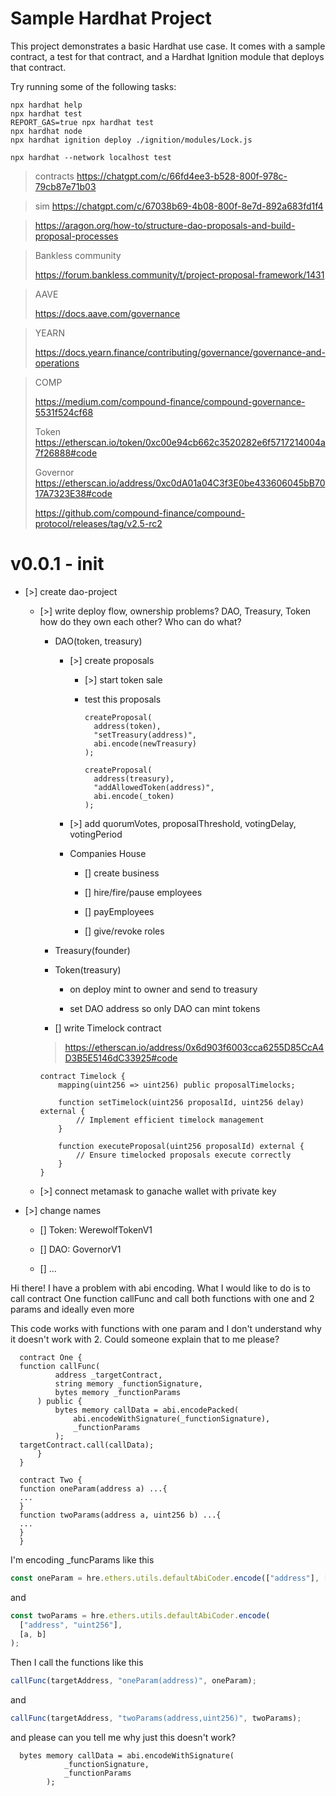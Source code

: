 # Sample Hardhat Project

This project demonstrates a basic Hardhat use case. It comes with a sample contract, a test for that contract, and a Hardhat Ignition module that deploys that contract.

Try running some of the following tasks:

```shell
npx hardhat help
npx hardhat test
REPORT_GAS=true npx hardhat test
npx hardhat node
npx hardhat ignition deploy ./ignition/modules/Lock.js

npx hardhat --network localhost test
```

> contracts https://chatgpt.com/c/66fd4ee3-b528-800f-978c-79cb87e71b03

> sim https://chatgpt.com/c/67038b69-4b08-800f-8e7d-892a683fd1f4

> https://aragon.org/how-to/structure-dao-proposals-and-build-proposal-processes

> Bankless community
>
> https://forum.bankless.community/t/project-proposal-framework/1431

> AAVE
>
> https://docs.aave.com/governance

> YEARN
>
> https://docs.yearn.finance/contributing/governance/governance-and-operations

> COMP
>
> https://medium.com/compound-finance/compound-governance-5531f524cf68
>
> Token https://etherscan.io/token/0xc00e94cb662c3520282e6f5717214004a7f26888#code
>
> Governor https://etherscan.io/address/0xc0dA01a04C3f3E0be433606045bB7017A7323E38#code
>
> https://github.com/compound-finance/compound-protocol/releases/tag/v2.5-rc2

# v0.0.1 - init

- [>] create dao-project

  - [>] write deploy flow, ownership problems? DAO, Treasury, Token how do they own each other? Who can do what?

    - DAO(token, treasury)

      - [>] create proposals

        - [>] start token sale

        - test this proposals

          ```solidity
          createProposal(
            address(token),
            "setTreasury(address)",
            abi.encode(newTreasury)
          );
          ```

          ```solidity
          createProposal(
            address(treasury),
            "addAllowedToken(address)",
            abi.encode(_token)
          );
          ```

      - [>] add quorumVotes, proposalThreshold, votingDelay, votingPeriod

      - Companies House

        - [] create business

        - [] hire/fire/pause employees

        - [] payEmployees

        - [] give/revoke roles

    - Treasury(founder)

    - Token(treasury)

      - on deploy mint to owner and send to treasury

      - set DAO address so only DAO can mint tokens

    - [] write Timelock contract

    > https://etherscan.io/address/0x6d903f6003cca6255D85CcA4D3B5E5146dC33925#code

    ```solidity
    contract Timelock {
        mapping(uint256 => uint256) public proposalTimelocks;

        function setTimelock(uint256 proposalId, uint256 delay) external {
            // Implement efficient timelock management
        }

        function executeProposal(uint256 proposalId) external {
            // Ensure timelocked proposals execute correctly
        }
    }
    ```

  - [>] connect metamask to ganache wallet with private key

- [>] change names

  - [] Token: WerewolfTokenV1

  - [] DAO: GovernorV1

  - [] ...

Hi there! I have a problem with abi encoding. What I would like to do is to call contract One function callFunc and call both functions with one and 2 params and ideally even more

This code works with functions with one param and I don't understand why it doesn't work with 2. Could someone explain that to me please?

```solidity
  contract One {
  function callFunc(
          address _targetContract,
          string memory _functionSignature,
          bytes memory _functionParams
      ) public {
          bytes memory callData = abi.encodePacked(
              abi.encodeWithSignature(_functionSignature),
              _functionParams
          );
  targetContract.call(callData);
      }
  }
```

```solidity
  contract Two {
  function oneParam(address a) ...{
  ...
  }
  function twoParams(address a, uint256 b) ...{
  ...
  }
  }
```

I'm encoding \_funcParams like this

```js
const oneParam = hre.ethers.utils.defaultAbiCoder.encode(["address"], [a]);
```

and

```js
const twoParams = hre.ethers.utils.defaultAbiCoder.encode(
  ["address", "uint256"],
  [a, b]
);
```

Then I call the functions like this

```js
callFunc(targetAddress, "oneParam(address)", oneParam);
```

and

```js
callFunc(targetAddress, "twoParams(address,uint256)", twoParams);
```

and please can you tell me why just this doesn't work?

```solidity
  bytes memory callData = abi.encodeWithSignature(
            _functionSignature,
            _functionParams
        );
```
